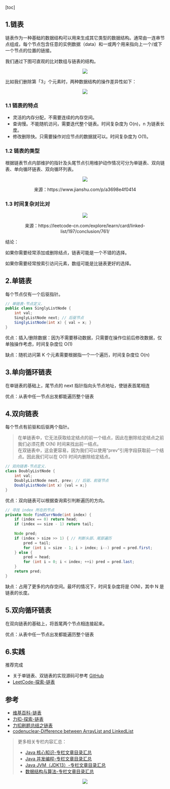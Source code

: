 [toc]
## 1.链表
链表作为一种基础的数据结构可以用来生成其它类型的数据结构。通常由一连串节点组成，每个节点包含任意的实例数据（data）和一或两个用来指向上一个/或下一个节点的位置的链接。

我们通过下图可直观的比对数组与链表的结构。

<div align="center">
    <img src="https://ipic-review-notes.oss-cn-beijing.aliyuncs.com/ArrayList_LinkedList.jpg" >
</div>


比如我们删除第「3」个元素时，两种数据结构的操作差异性如下：

<div align="center">
    <img src="https://ipic-review-notes.oss-cn-beijing.aliyuncs.com/ArrayList_LinkedList_Node_delete.jpg" >
</div>

### 1.1 链表的特点
- 灵活的内存分配，不需要连续的内存空间。
- 查询慢。不能随机访问，需要迭代整个链表。时间复杂度为 O(n)，n 为链表长度。
- 修改删除快。只需要操作对应节点的数据就可以。时间复杂度为 O(1)。

### 1.2 链表的类型

根据链表节点内部维护的指针及头尾节点引用维护动作情况可分为单链表、双向链表、单向循环链表、双向循环列表。

<div align="center">
    <img src="https://ipic-review-notes.oss-cn-beijing.aliyuncs.com/linked.jpg" >
    <p> 来源：https://www.jianshu.com/p/a3698e4f0414</p>
</div>

### 1.3 时间复杂对比对
<div align="center">
    <img src="https://ipic-review-notes.oss-cn-beijing.aliyuncs.com/171811.png" >
    <p> 来源：https://leetcode-cn.com/explore/learn/card/linked-list/197/conclusion/761/</p>
</div>
结论：

如果你需要经常添加或删除结点，链表可能是一个不错的选择。

如果你需要经常按索引访问元素，数组可能是比链表更好的选择。

## 2.单链表
每个节点仅有一个后驱指针。

```java
// 单链表-节点定义.
public class SinglyListNode {
    int val;
    SinglyListNode next; // 后驱节点
    SinglyListNode(int x) { val = x; }
}
```

优点：插入/删除数据：因为不需要移动数据，只需要在操作位前后修改数据，仅单独操作考虑，时间复杂度位 O(1)

缺点：随机访问第 K 个元素需要根据指一个一个遍历，时间复杂度位 O(n)

## 3.单向循环链表
在单链表的基础上，尾节点的 next 指针指向头节点地址，使链表首尾相连

优点：从表中任一节点出发都能遍历整个链表

## 4.双向链表
每个节点有前驱和后驱两个指针。

> 在单链表中，它无法获取给定结点的前一个结点，因此在删除给定结点之前我们必须花费 O(N) 时间来找出前一结点。  
> 在双链表中，这会更容易，因为我们可以使用“prev”引用字段获取前一个结点。因此我们可以在 O(1) 时间内删除给定结点。

```java
// 双向链表-节点定义.
class DoublyListNode {
    int val;
    DoublyListNode next, prev; // 后驱、前驱节点
    DoublyListNode(int x) {val = x;}
}
```
优点：双向链表可以根据查询索引判断遍历的方向。
```java
// 寻找 index 所在的节点
private Node findCurrNode(int index) {
    if (index == 0) return head;
    if (index == size - 1) return tail;
  
    Node pred;
    if (index > size >> 1) { // 判断头部、尾部遍历
        pred = tail;
        for (int i = size - 1; i > index; i--) pred = pred.first;
    } else {
        pred = head;
        for (int i = 0; i < index; ++i) pred = pred.last;
    }
    return pred;
}
```
缺点：占用了更多的内存空间。最坏的情况下，时间复杂度将是 O(N)，其中 N 是链表的长度。

## 5.双向循环链表
在双向链表的基础上，将首尾两个节点相连接起来。

优点：从表中任一节点出发都能遍历整个链表

## 6.实践
推荐完成
- 关于单链表、双链表的实现源码可参考 [GitHub](https://github.com/GourdErwa/leetcode/tree/bd37714b00af1ba53bb5f6616e9fd71c36aa70f1/data-structures/src/main/java/io/groud/leetcode/data_structures/linkedlist)
- [LeetCode-探索-链表 ](https://leetcode-cn.com/explore/learn/card/linked-list/)

## 参考
- [维基百科-链表 ](https://zh.wikipedia.org/zh-hans/%E9%93%BE%E8%A1%A8)
- [力扣-探索-链表 ](https://leetcode-cn.com/explore/learn/card/linked-list/)
- [力扣刷题总结之链表 ](https://leetcode-cn.com/circle/article/YGr54o/)
- [codenuclear-Difference between ArrayList and LinkedList](https://codenuclear.com/difference-between-arraylist-and-linkedlist-arraylist-vs-linkedlist/)

> 更多相关专栏内容汇总：
>- [Java 核心知识-专栏文章目录汇总 ](https://gourderwa.blog.csdn.net/article/details/104020339)
>- [Java 并发编程-专栏文章目录汇总 ](https://blog.csdn.net/xiaohulunb/article/details/103594468)
>- [Java JVM（JDK13）-专栏文章目录汇总 ](https://blog.csdn.net/xiaohulunb/article/details/103828570)
>- [数据结构与算法-专栏文章目录汇总 ](https://blog.csdn.net/xiaohulunb/article/details/104368031)

<div align="center">
    <img src="https://blog-review-notes.oss-cn-beijing.aliyuncs.com/gourderwa.footer.jpeg">
</div>